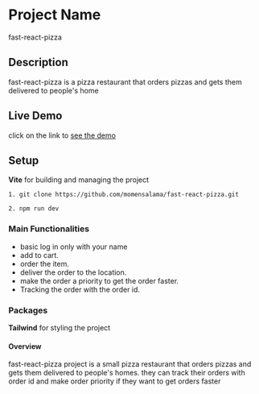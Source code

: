 # Project Name
fast-react-pizza
## Description
fast-react-pizza is a pizza restaurant that orders pizzas and gets them delivered to people's home
## Live Demo
click on the link to [see the demo](https://fast-pizza-restaurant.netlify.app/)
## Setup
**Vite** for building and managing the project
```
1. git clone https://github.com/momensalama/fast-react-pizza.git
```
```
2. npm run dev
```
### Main Functionalities
* basic log in only with your name
* add to cart.
* order the item.
* deliver the order to the location.
* make the order a priority to get the order faster.
* Tracking the order with the order id.
### Packages
**Tailwind** for styling the project
#### Overview
fast-react-pizza project is a small pizza restaurant that orders pizzas and gets them delivered to people's homes.
they can track their orders with order id and make order priority if they want to get orders faster

